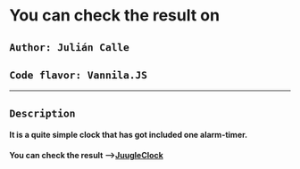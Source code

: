 # You can check the result on

## `Author: Julián Calle`

## `Code flavor: Vannila.JS`

---

## `Description`

#### It is a quite simple clock that has got included one alarm-timer.

#### You can check the result -->[JuugleClock](https://juugleclock.vercel.app/)
